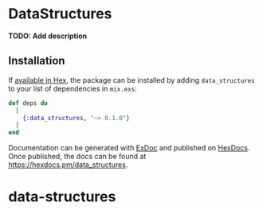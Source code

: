 # DataStructures

**TODO: Add description**

## Installation

If [available in Hex](https://hex.pm/docs/publish), the package can be installed
by adding `data_structures` to your list of dependencies in `mix.exs`:

```elixir
def deps do
  [
    {:data_structures, "~> 0.1.0"}
  ]
end
```

Documentation can be generated with [ExDoc](https://github.com/elixir-lang/ex_doc)
and published on [HexDocs](https://hexdocs.pm). Once published, the docs can
be found at <https://hexdocs.pm/data_structures>.

# data-structures
